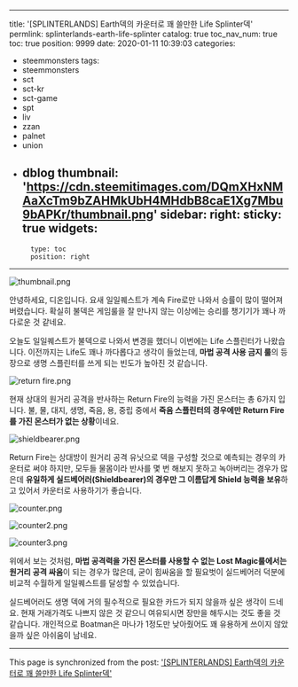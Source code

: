 
---
title: '[SPLINTERLANDS] Earth덱의 카운터로 꽤 쓸만한 Life Splinter덱'
permlink: splinterlands-earth-life-splinter
catalog: true
toc_nav_num: true
toc: true
position: 9999
date: 2020-01-11 10:39:03
categories:
- steemmonsters
tags:
- steemmonsters
- sct
- sct-kr
- sct-game
- spt
- liv
- zzan
- palnet
- union
- dblog
thumbnail: 'https://cdn.steemitimages.com/DQmXHxNMAaXcTm9bZAHMkUbH4MHdbB8caE1Xg7Mbu9bAPKr/thumbnail.png'
sidebar:
    right:
        sticky: true
widgets:
    -
        type: toc
        position: right
---


![thumbnail.png](https://cdn.steemitimages.com/DQmXHxNMAaXcTm9bZAHMkUbH4MHdbB8caE1Xg7Mbu9bAPKr/thumbnail.png)

안녕하세요, 디온입니다. 요새 일일퀘스트가 계속 Fire로만 나와서 승률이 많이 떨어져 버렸습니다. 확실히 불덱은 게임룰을 잘 만나지 않는 이상에는 승리를 챙기기가 꽤나 까다로운 것 같네요. 

오늘도 일일퀘스트가 불덱으로 나와서 변경을 했더니 이번에는 Life 스플린터가 나왔습니다. 이전까지는 Life도 꽤나 까다롭다고 생각이 들었는데, **마법 공격 사용 금지 룰**의 등장으로 생명 스플린터를 쓰게 되는 빈도가 높아진 것 같습니다. 

![return fire.png](https://cdn.steemitimages.com/DQmNaSPsMwQ6zTGvPmz8kgpvPc3ah95PJA57MdCyfKttp5z/return%20fire.png)

현재 상대의 원거리 공격을 반사하는 Return Fire의 능력을 가진 몬스터는 총 6가지 입니다. 불, 물, 대지, 생명, 죽음, 용, 중립 중에서 **죽음 스플린터의 경우에만 Return Fire를 가진 몬스터가 없는 상황**이네요. 

![shieldbearer.png](https://cdn.steemitimages.com/DQmVjqDVHxJLt6s1aJxJVNwUSeQMF1fmKv3BEMHcxYnC3fk/shieldbearer.png)

Return Fire는 상대방이 원거리 공격 유닛으로 덱을 구성할 것으로 예측되는 경우의 카운터로 써야 하지만, 모두들 물몸이라 반사를 몇 번 해보지 못하고 녹아버리는 경우가 많은데 **유일하게 실드베어러(Shieldbearer)의 경우만 그 이름답게 Shield 능력을 보유**하고 있어서 카운터로 사용하기가 좋습니다.

![counter.png](https://cdn.steemitimages.com/DQmUeypNH3mw9aq7MSMyi1VJxRGZTZPYDvpnomt7WB3PLBt/counter.png)

![counter2.png](https://cdn.steemitimages.com/DQmXzRQKBHxrASjabyQby6KVoYXTPWs2iXqhDygnNRyWobX/counter2.png)

![counter3.png](https://cdn.steemitimages.com/DQmduXyEgM7JYNRY9mhavYppJ8P5HDiAarVV3ha8XspAKHn/counter3.png)

위에서 보는 것처럼, **마법 공격력을 가진 몬스터를 사용할 수 없는 Lost Magic룰에서는 원거리 공격 싸움**이 되는 경우가 많은데, 굳이 힘싸움을 할 필요벗이 실드베어러 덕분에 비교적 수월하게 일일퀘스트를 달성할 수 있었습니다.

실드베어러도 생명 덱에 거의 필수적으로 필요한 카드가 되지 않을까 싶은 생각이 드네요. 현재 거래가격도 나쁘지 않은 것 같으니 여유되시면 장만을 해두시는 것도 좋을 것 같습니다. 개인적으로 Boatman은 마나가 1정도만 낮아줬어도 꽤 유용하게 쓰이지 않았을까 싶은 아쉬움이 남네요.

- - -

This page is synchronized from the post: ['[SPLINTERLANDS] Earth덱의 카운터로 꽤 쓸만한 Life Splinter덱'](https://steemit.com/@donekim/splinterlands-earth-life-splinter)
